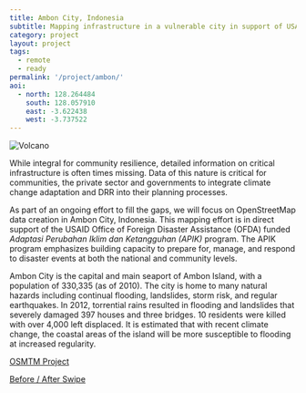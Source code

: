 ```yaml
---
title: Ambon City, Indonesia
subtitle: Mapping infrastructure in a vulnerable city in support of USAID/OFDA programming.
category: project
layout: project
tags:
  - remote
  - ready
permalink: '/project/ambon/'
aoi:
  - north: 128.264484
    south: 128.057910
    east: -3.622438
    west: -3.737522
---
```


![Volcano](https://upload.wikimedia.org/wikipedia/commons/2/29/Sinabung-Gundaling-20100913.JPG)

While integral for community resilience, detailed information on critical infrastructure is often times missing. Data of this nature is critical for communities, the private sector and governments to integrate climate change adaptation and DRR into their planning processes.

As part of an ongoing effort to fill the gaps, we will focus on OpenStreetMap data creation in Ambon City, Indonesia. This mapping effort is in direct support of the USAID Office of Foreign Disaster Assistance (OFDA) funded *Adaptasi Perubahan Iklim dan Ketangguhan (APIK)* program. The APIK program emphasizes building capacity to prepare for, manage, and respond to disaster events at both the national and community levels. 

Ambon City is the capital and main seaport of Ambon Island, with a population of 330,335 (as of 2010). The city is home to many natural hazards including continual flooding, landslides, storm risk, and regular earthquakes. In 2012, torrential rains resulted in flooding and landslides that severely damaged 397 houses and three bridges. 10 residents were killed with over 4,000 left displaced. It is estimated that with recent climate change, the coastal areas of the island will be more susceptible to flooding at increased regularity. 

<a href="http://tasks.hotosm.org/project/53">OSMTM Project</a>

<a href="/swipe/khulna/">Before / After Swipe</a>
